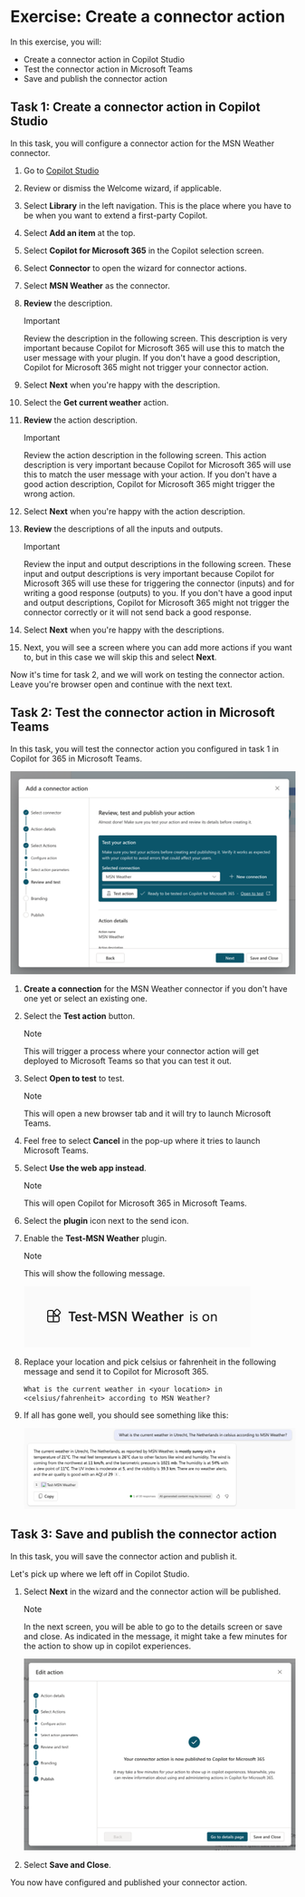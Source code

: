 # Exercise: Create a connector action

In this exercise, you will:

- Create a connector action in Copilot Studio
- Test the connector action in Microsoft Teams
- Save and publish the connector action

## Task 1: Create a connector action in Copilot Studio

In this task, you will configure a connector action for the MSN Weather connector.

1. Go to [Copilot Studio](https://copilotstudio.microsoft.com)
1. Review or dismiss the Welcome wizard, if applicable.
1. Select **Library** in the left navigation. This is the place where you have to be when you want to extend a first-party Copilot.
1. Select **Add an item** at the top.
1. Select **Copilot for Microsoft 365** in the Copilot selection screen.
1. Select **Connector** to open the wizard for connector actions.
1. Select **MSN Weather** as the connector.
1. **Review** the description.

    > [!IMPORTANT]
    > Review the description in the following screen. This description is very important because Copilot for Microsoft 365 will use this to match the user message with your plugin. If you don't have a good description, Copilot for Microsoft 365 might not trigger your connector action.

1. Select **Next** when you're happy with the description.
1. Select the **Get current weather** action.
1. **Review** the action description.

    > [!IMPORTANT]
    > Review the action description in the following screen. This action description is very important because Copilot for Microsoft 365 will use this to match the user message with your action. If you don't have a good action description, Copilot for Microsoft 365 might trigger the wrong action.

1. Select **Next** when you're happy with the action description.
1. **Review** the descriptions of all the inputs and outputs.

    > [!IMPORTANT]
    > Review the input and output descriptions in the following screen. These input and output descriptions is very important because Copilot for Microsoft 365 will use these for triggering the connector (inputs) and for writing a good response (outputs) to you. If you don't have a good input and output descriptions, Copilot for Microsoft 365 might not trigger the connector correctly or it will not send back a good response.

1. Select **Next** when you're happy with the descriptions.
1. Next, you will see a screen where you can add more actions if you want to, but in this case we will skip this and select **Next**.

Now it's time for task 2, and we will work on testing the connector action. Leave you're browser open and continue with the next text.

## Task 2: Test the connector action in Microsoft Teams

In this task, you will test the connector action you configured in task 1 in Copilot for 365 in Microsoft Teams.

![The review, test and publish your action section of the connector action wizard.](../Media/connect-test.png)

1. **Create a connection** for the MSN Weather connector if you don't have one yet or select an existing one.
1. Select the **Test action** button.

    > [!NOTE]
    > This will trigger a process where your connector action will get deployed to Microsoft Teams so that you can test it out.

1. Select **Open to test** to test.

    > [!NOTE]
    > This will open a new browser tab and it will try to launch Microsoft Teams.

1. Feel free to select **Cancel** in the pop-up where it tries to launch Microsoft Teams.
1. Select **Use the web app instead**.

    > [!NOTE]
    > This will open Copilot for Microsoft 365 in Microsoft Teams.

1. Select the **plugin** icon next to the send icon.
1. Enable the **Test-MSN Weather** plugin.

    > [!NOTE]
    > This will show the following message.

    ![The message displays that the Test-MSN Weather plugin is on.](../Media/test-msn-weather.png)


1. Replace your location and pick celsius or fahrenheit in the following message and send it to Copilot for Microsoft 365.

    ```text
    What is the current weather in <your location> in <celsius/fahrenheit> according to MSN Weather?
    ```

1. If all has gone well, you should see something like this:

   ![A screenshot of an example message and answer. The plugin responds with the current weather in Utrecht, The Netherlands in celsius.](../Media/msn-weather-result.png)

## Task 3: Save and publish the connector action

In this task, you will save the connector action and publish it.

Let's pick up where we left off in Copilot Studio.

1. Select **Next** in the wizard and the connector action will be published.

    > [!NOTE]
    > In the next screen, you will be able to go to the details screen or save and close. As indicated in the message, it might take a few minutes for the action to show up in copilot experiences.

      ![A screenshot of the publish screen in the connector action wizard.](../Media/connector-action-finished.png)
   
1. Select **Save and Close**.

You now have configured and published your connector action.

